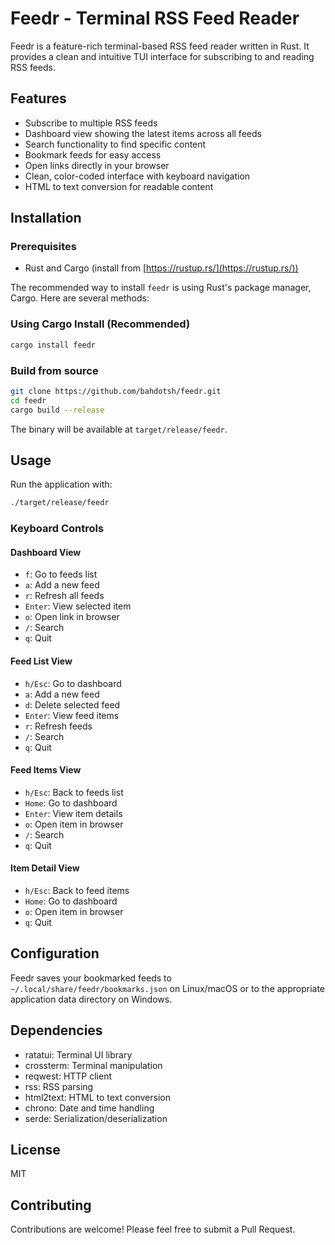 # Feedr - Terminal RSS Feed Reader

Feedr is a feature-rich terminal-based RSS feed reader written in Rust. It provides a clean and intuitive TUI interface for subscribing to and reading RSS feeds.

## Features

- Subscribe to multiple RSS feeds
- Dashboard view showing the latest items across all feeds
- Search functionality to find specific content
- Bookmark feeds for easy access
- Open links directly in your browser
- Clean, color-coded interface with keyboard navigation
- HTML to text conversion for readable content


## Installation

### Prerequisites

- Rust and Cargo (install from [https://rustup.rs/](https://rustup.rs/))

The recommended way to install `feedr` is using Rust's package manager, Cargo. Here are several methods:

### Using Cargo Install (Recommended)
```bash
cargo install feedr
```

### Build from source

```bash
git clone https://github.com/bahdotsh/feedr.git
cd feedr
cargo build --release
```

The binary will be available at `target/release/feedr`.

## Usage

Run the application with:

```bash
./target/release/feedr
```

### Keyboard Controls

#### Dashboard View
- `f`: Go to feeds list
- `a`: Add a new feed
- `r`: Refresh all feeds
- `Enter`: View selected item
- `o`: Open link in browser
- `/`: Search
- `q`: Quit

#### Feed List View
- `h/Esc`: Go to dashboard
- `a`: Add a new feed
- `d`: Delete selected feed
- `Enter`: View feed items
- `r`: Refresh feeds
- `/`: Search
- `q`: Quit

#### Feed Items View
- `h/Esc`: Back to feeds list
- `Home`: Go to dashboard
- `Enter`: View item details
- `o`: Open item in browser
- `/`: Search
- `q`: Quit

#### Item Detail View
- `h/Esc`: Back to feed items
- `Home`: Go to dashboard
- `o`: Open item in browser
- `q`: Quit

## Configuration

Feedr saves your bookmarked feeds to `~/.local/share/feedr/bookmarks.json` on Linux/macOS or to the appropriate application data directory on Windows.

## Dependencies

- ratatui: Terminal UI library
- crossterm: Terminal manipulation
- reqwest: HTTP client
- rss: RSS parsing
- html2text: HTML to text conversion
- chrono: Date and time handling
- serde: Serialization/deserialization

## License

MIT

## Contributing

Contributions are welcome! Please feel free to submit a Pull Request.

